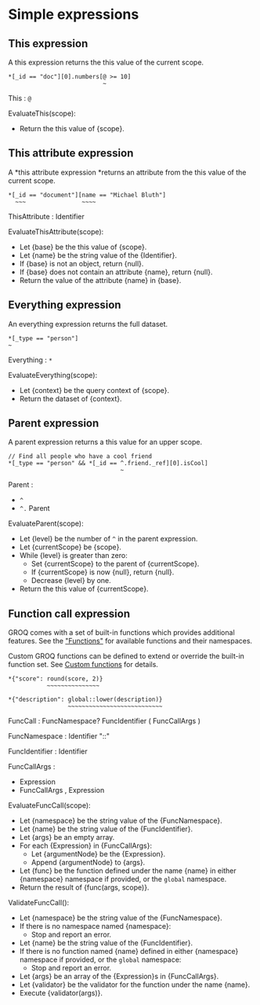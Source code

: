 # Simple expressions

## This expression

A this expression returns the this value of the current scope.

```example
*[_id == "doc"][0].numbers[@ >= 10]
                           ~
```

This : `@`

EvaluateThis(scope):

- Return the this value of {scope}.

## This attribute expression

A *this attribute expression *returns an attribute from the this value of the current scope.

```example
*[_id == "document"][name == "Michael Bluth"]
  ~~~                ~~~~
```

ThisAttribute : Identifier

EvaluateThisAttribute(scope):

- Let {base} be the this value of {scope}.
- Let {name} be the string value of the {Identifier}.
- If {base} is not an object, return {null}.
- If {base} does not contain an attribute {name}, return {null}.
- Return the value of the attribute {name} in {base}.

## Everything expression

An everything expression returns the full dataset.

```example
*[_type == "person"]
~
```

Everything : `*`

EvaluateEverything(scope):

- Let {context} be the query context of {scope}.
- Return the dataset of {context}.

## Parent expression

A parent expression returns a this value for an upper scope.

```example
// Find all people who have a cool friend
*[_type == "person" && *[_id == ^.friend._ref][0].isCool]
                                ~
```

Parent :

- `^`
- `^.` Parent

EvaluateParent(scope):

- Let {level} be the number of `^` in the parent expression.
- Let {currentScope} be {scope}.
- While {level} is greater than zero:
  - Set {currentScope} to the parent of {currentScope}.
  - If {currentScope} is now {null}, return {null}.
  - Decrease {level} by one.
- Return the this value of {currentScope}.

## Function call expression

GROQ comes with a set of built-in functions which provides additional features. See the ["Functions"](#sec-Functions) for available functions and their namespaces.

Custom GROQ functions can be defined to extend or override the built-in function set. See [Custom functions](15-custom-functions.md) for details.

```example
*{"score": round(score, 2)}
           ~~~~~~~~~~~~~~~

*{"description": global::lower(description)}
                 ~~~~~~~~~~~~~~~~~~~~~~~~~~~
```

FuncCall : FuncNamespace? FuncIdentifier ( FuncCallArgs )

FuncNamespace : Identifier "::"

FuncIdentifier : Identifier

FuncCallArgs :

- Expression
- FuncCallArgs , Expression

EvaluateFuncCall(scope):

- Let {namespace} be the string value of the {FuncNamespace}.
- Let {name} be the string value of the {FuncIdentifier}.
- Let {args} be an empty array.
- For each {Expression} in {FuncCallArgs}:
  - Let {argumentNode} be the {Expression}.
  - Append {argumentNode} to {args}.
- Let {func} be the function defined under the name {name} in either {namespace} namespace if provided, or the `global` namespace.
- Return the result of {func(args, scope)}.

ValidateFuncCall():

- Let {namespace} be the string value of the {FuncNamespace}.
- If there is no namespace named {namespace}:
  - Stop and report an error.
- Let {name} be the string value of the {FuncIdentifier}.
- If there is no function named {name} defined in either {namespace} namespace if provided, or the `global` namespace:
  - Stop and report an error.
- Let {args} be an array of the {Expression}s in {FuncCallArgs}.
- Let {validator} be the validator for the function under the name {name}.
- Execute {validator(args)}.
